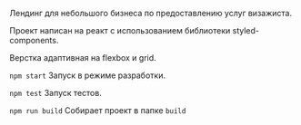 Лендинг для небольшого бизнеса по предоставлению услуг визажиста.

Проект написан на реакт с использованием библиотеки styled-components.

Верстка адаптивная на flexbox и grid.

`npm start`
Запуск в режиме разработки.

`npm test`
Запуск тестов.

`npm run build`
Собирает проект в папке `build`
